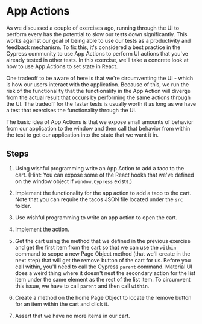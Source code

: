 # App Actions

As we discussed a couple of exercises ago, running through the UI to perform every has the potential to slow our tests down significantly. This works against our goal of being able to use our tests as a productivity and feedback mechanism. To fix this, it's considered a best practice in the Cypress community to use App Actions to perform UI actions that you've already tested in other tests. In this exercise, we'll take a concrete look at how to use App Actions to set state in React.

One tradeoff to be aware of here is that we're circumventing the UI - which is how our users interact with the application. Because of this, we run the risk of the functionality that the functionality in the App Action will diverge from the actual result that occurs by performing the same actions through the UI. The tradeoff for the faster tests is usually worth it as long as we have a test that exercises the functionality through the UI.

The basic idea of App Actions is that we expose small amounts of behavior from our application to the window and then call that behavior from within the test to get our application into the state that we want it in.

## Steps

1. Using wishful programming write an App Action to add a taco to the cart. (Hint: You can expose some of the React hooks that we've defined on the window object if `window.Cypress` exists.)

2. Implement the functionality for the app action to add a taco to the cart. Note that you can require the tacos JSON file located under the `src` folder.

3. Use wishful programming to write an app action to open the cart.

4. Implement the action.

5. Get the cart using the method that we defined in the previous exercise and get the first item from the cart so that we can use the `within` command to scope a new Page Object method (that we'll create in the next step) that will get the remove button of the cart for us. Before you call within, you'll need to call the Cypress `parent` command. Material UI does a weird thing where it doesn't nest the secondary action for the list item under the same element as the rest of the list item. To circumvent this issue, we have to call `parent` and then call `within`.

6. Create a method on the home Page Object to locate the remove button for an item within the cart and click it.

7. Assert that we have no more items in our cart.
